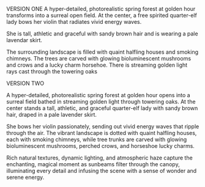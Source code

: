 VERSION ONE
A hyper-detailed, photorealistic spring forest at golden hour transforms into a surreal open field. At the center, a free spirited quarter-elf lady bows her violin that radiates vivid energy waves.

She is tall, athletic and graceful with sandy brown hair and is wearing a pale lavendar skirt.

The surrounding landscape is filled with quaint halfling houses and smoking chimneys.  The trees are carved with glowing bioluminescent mushrooms and crows and a lucky charm horsehoe.
There is streaming golden light rays cast through the towering oaks 

VERSION TWO

A hyper-detailed, photorealistic spring forest at golden hour opens into a surreal field bathed in streaming golden light through towering oaks. At the center stands a tall, athletic, and graceful quarter-elf lady with sandy brown hair, draped in a pale lavender skirt.

She bows her violin passionately, sending out vivid energy waves that ripple through the air. The vibrant landscape is dotted with quaint halfling houses, each with smoking chimneys, while tree trunks are carved with glowing bioluminescent mushrooms, perched crows, and horseshoe lucky charms.

Rich natural textures, dynamic lighting, and atmospheric haze capture the enchanting, magical moment as sunbeams filter through the canopy, illuminating every detail and infusing the scene with a sense of wonder and serene energy.